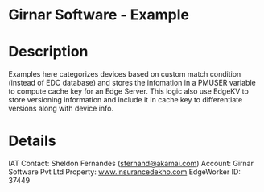 # Girnar Software - Example

# Description
Examples here categorizes devices based on custom match condition (instead of EDC database) and stores the infomation in a PMUSER variable to compute cache key for an Edge Server. This logic also use EdgeKV to store versioning information and include it in cache key to differentiate versions along with device info.

# Details
IAT Contact: Sheldon Fernandes (sfernand@akamai.com)
Account: Girnar Software Pvt Ltd
Property: www.insurancedekho.com
EdgeWorker ID: 37449
